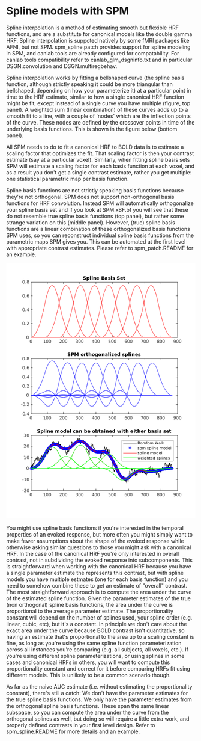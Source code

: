 # Spline models with SPM

Spline interpolation is a method of estimating smooth but flexible HRF functions, and are a substitute for canonical models 
like the double gamma HRF. Spline interpolation is suppoted natively by some fMRI packages like AFNI, but not SPM. 
spm_spline.patch provides support for spline modeling in SPM, and canlab tools are already configured for compatability. For
canlab tools compatibility refer to canlab_glm_dsgninfo.txt and in particular DSGN.convolution and DSGN.multiregbehav.

Spline interpolation works by fitting a bellshaped curve (the spline basis function, although strictly speaking it could
be more triangular than bellshaped, depending on how your parameterize it) at a particular point in time to the HRF estimate, 
similar to how a single canonical HRF function might be fit, except instead of a single curve you have multiple (figure, top 
panel). A weighted sum (linear combination) of these curves adds up to a smooth fit to a line, with a couple of 'nodes' which
are the inflection points of the curve. These nodes are defined by the crossover points in time of the underlying basis 
functions. This is shown in the figure below (bottom panel).

All SPM needs to do to fit a canonical HRF to BOLD data is to estimate a scaling factor that optimizes the fit. That scaling 
factor is then your contrast estimate (say at a particular voxel). Similarly, when fitting spline basis sets SPM will 
estimate a scaling factor for each basis function at each voxel, and as a result you don't get a single contrast estimate,
rather you get multiple: one statistical parametric map per basis function.

Spline basis functions are not strictly speaking basis functions because they're not orthogonal. SPM does not support 
non-orthogonal basis functions for HRF convolution. Instead SPM will automatically orthogonalize your spline basis set
and if you look at SPM.xBF.bf you will see that these do not resemble true spline basis functions (top panel), but rather
some strange variation on this (middle panel). However, (true) spline basis functions are a linear combination of these
orthogonalized basis functions SPM uses, so you can reconstruct individual spline basis functions from the parametric maps
SPM gives you. This can be automated at the first level with appropriate contrast estimates. Please refer to spm_patch.README
for an example.

<img src="extra/spline_example.png" />

You might use spline basis functions if you're interested in the temporal properties of an evoked response, but more often
you might simply want to make fewer assumptions about the shape of the evoked response while otherwise asking similar 
questions to those you might ask with a canonical HRF. In the case of the canonical HRF you're only interested in overall
contrast, not in subdividing the evoked response into subcomponents. This is straightforward when working with the canonical
HRF because you have a single parameter estimate the represents this contrast, but with spline models you have multiple
estmates (one for each basis function) and you need to somehow combine these to get an estimate of "overall" contrast. The
most straightforward approach is to compute the area under the curve of the estimated spline function. Given the parameter
estimates of the true (non orthogonal) spline basis functions, the area under the curve is proportional to the average
parameter estimate. The proportionality constant will depend on the number of splines used, your spline order (e.g. linear, 
cubic, etc), but it's a constant. In principle we don't care about the exact area under the curve because BOLD contrast
isn't quantitative, so having an estimate that's proportional to the area up to a scaling constant is fine, as long as
you're using the same spline function parameterization across all instances you're comparing (e.g. all subjects, all voxels,
etc.). If you're using different spline parameterizations, or using splines in some cases and canonical HRFs in others,
you will want to compute this proportionality constant and correct for it before comparing HRFs fit using different models.
This is unlikely to be a common scenario though.

As far as the naive AUC estimate (i.e. without estimating the proportionality constant), there's still a catch: We don't 
have the parameter estimates for the true spline basis functions. We only have the parameter estimates from the orthogonal 
spline basis functions. These span the same linear subspace, so you can compute the area under the curve from the orthogonal 
splines as well, but doing so will require a little extra work, and properly defined contrasts in your first level design. 
Refer to spm_spline.README for more details and an example.
